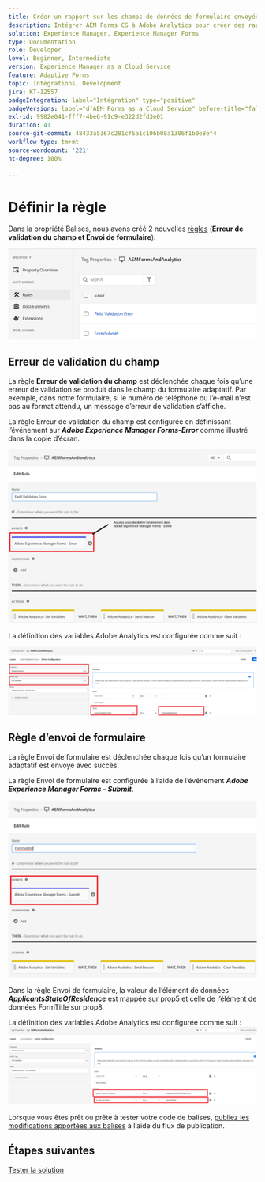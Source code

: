 ```yaml
---
title: Créer un rapport sur les champs de données de formulaire envoyés à l’aide d’Adobe Analytics
description: Intégrer AEM Forms CS à Adobe Analytics pour créer des rapports sur les champs de données de formulaire
solution: Experience Manager, Experience Manager Forms
type: Documentation
role: Developer
level: Beginner, Intermediate
version: Experience Manager as a Cloud Service
feature: Adaptive Forms
topic: Integrations, Development
jira: KT-12557
badgeIntegration: label="Intégration" type="positive"
badgeVersions: label="dʼAEM Forms as a Cloud Service" before-title="false"
exl-id: 9982e041-fff7-4be6-91c9-e322d2fd3e01
duration: 41
source-git-commit: 48433a5367c281cf5a1c106b08a1306f1b0e8ef4
workflow-type: tm+mt
source-wordcount: '221'
ht-degree: 100%

---
```


# Définir la règle

Dans la propriété Balises, nous avons créé 2 nouvelles [règles](https://experienceleague.adobe.com/docs/platform-learn/implement-in-websites/configure-tags/add-data-elements-rules.html?lang=fr) (**Erreur de validation du champ et Envoi de formulaire**).

![adaptive-form](assets/rules.png)


## Erreur de validation du champ

La règle **Erreur de validation du champ** est déclenchée chaque fois qu’une erreur de validation se produit dans le champ du formulaire adaptatif. Par exemple, dans notre formulaire, si le numéro de téléphone ou l’e-mail n’est pas au format attendu, un message d’erreur de validation s’affiche.

La règle Erreur de validation du champ est configurée en définissant l’événement sur _**Adobe Experience Manager Forms-Error**_ comme illustré dans la copie d’écran.



![applicant-state-residence](assets/field_validation_error_rule.png)

La définition des variables Adobe Analytics est configurée comme suit :

![set action](assets/field_validation_action_rule.png)

## Règle d’envoi de formulaire

La règle Envoi de formulaire est déclenchée chaque fois qu’un formulaire adaptatif est envoyé avec succès.

La règle Envoi de formulaire est configurée à l’aide de l’événement _**Adobe Experience Manager Forms - Submit**_.

![form-submit-rule](assets/form-submit-rule.png)

Dans la règle Envoi de formulaire, la valeur de l’élément de données _**ApplicantsStateOfResidence**_ est mappée sur prop5 et celle de l’élément de données FormTitle sur prop8.

La définition des variables Adobe Analytics est configurée comme suit :
![form-submit-rule-set-variables](assets/form-submit-set-variable.png)

Lorsque vous êtes prêt ou prête à tester votre code de balises, [publiez les modifications apportées aux balises](https://experienceleague.adobe.com/docs/experience-platform/tags/publish/publishing-flow.html?lang=fr) à l’aide du flux de publication.

## Étapes suivantes

[Tester la solution](./test.md)